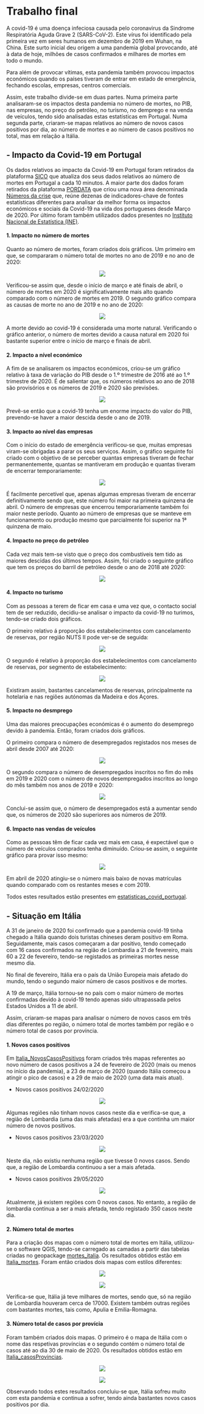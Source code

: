 # Trabalho final #

A covid-19 é uma doença infeciosa causada pelo coronavirus da Sindrome Respiratória Aguda Grave 2 (SARS-CoV-2). Este vírus foi identificado pela primeira vez em seres humanos em dezembro de 2019 em Wuhan, na China. Este surto inicial deu origem a uma pandemia global provocando, até à data de hoje, milhões de casos confirmados e milhares de mortes em todo o mundo.

Para além de provocar vítimas, esta pandemia também provocou impactos económicos quando os países tiveram de entrar em estado de emergência, fechando escolas, empresas, centros comerciais. 

Assim, este trabalho divide-se em duas partes. Numa primeira parte analisaram-se os impactos desta pandemia no número de mortes, no PIB, nas empresas, no preço do petróleo, no turismo, no demprego e na venda de veículos, tendo sido analisadas estas estatísticas em Portugal. Numa segunda parte, criaram-se mapas relativos ao número de novos casos positivos por dia, ao número de mortes e ao número de casos positivos no total, mas em relação a Itália.

## - Impacto da Covid-19 em Portugal ##

Os dados relativos ao impacto da Covid-19 em Portugal foram retirados da plataforma [SICO](https://evm.min-saude.pt/) que atualiza dos seus dados relativos ao número de mortes em Portugal a cada 10 minutos. A maior parte dos dados foram retirados da plataforma [PORDATA](https://www.pordata.pt/) que criou uma nova área denominada [Números da crise](https://www.pordata.pt/NumerosDaCrise) que, reúne dezenas de indicadores-chave de fontes estatísticas diferentes para  analisar da melhor forma os impactos económicos e sociais da Covid-19 na vida dos portugueses desde Março de 2020. Por último foram também utilizados dados presentes no [Instituto Nacional de Estatística (INE)](https://www.ine.pt/xportal/xmain?xpgid=ine_main&xpid=INE).

#### 1. Impacto no número de mortes ####

Quanto ao número de mortes, foram criados dois gráficos.
Um primeiro em que, se compararam o número total de mortes no ano de 2019 e no ano de 2020:
<p align="center">
  <img src= "https://github.com/DianaA82332/Epidemiologia/blob/master/Trabalho_final/Imagens/total_mortes1920.png"/>
</p>
Verificou-se assim que, desde o início de março e até finais de abril, o número de mortes em 2020 é significativamente mais alto quando comparado com o número de mortes em 2019.
O segundo gráfico compara as causas de morte no ano de 2019 e no ano de 2020:
<p align="center">
  <img src= "https://github.com/DianaA82332/Epidemiologia/blob/master/Trabalho_final/Imagens/causas_mortes1920.png"/>
</p>
A morte devido ao covid-19 é considerada uma morte natural. Verificando o gráfico anterior, o número de mortes devido a causa natural em 2020 foi bastante superior entre o início de março e finais de abril.

#### 2. Impacto a nível económico ####

A fim de se analisarem os impactos económicos, criou-se um gráfico relativo à taxa de variação do PIB desde o 1.º trimestre de 2016 até ao 1.º trimestre de 2020. É de salientar que, os números relativos ao ano de 2018 são provisórios e os números de 2019 e 2020 são previsões.
<p align="center">
  <img src= "https://github.com/DianaA82332/Epidemiologia/blob/master/Trabalho_final/Imagens/variacao_pib.png"/>
</p>
Prevê-se então que a covid-19 tenha um enorme impacto do valor do PIB, prevendo-se haver a maior descida desde o ano de 2019.

#### 3. Impacto ao nível das empresas ####

Com o início do estado de emergência verificou-se que, muitas empresas viram-se obrigadas a parar os seus serviços. Assim, o gráfico seguinte foi criado com o objetivo de se perceber quantas empresas tiveram de fechar permanentemente, quantas se mantiveram em produção e quantas tiveram de encerrar temporariamente:
<p align="center">
  <img src= "https://github.com/DianaA82332/Epidemiologia/blob/master/Trabalho_final/Imagens/funcionamento_empresas.png"/>
</p>
É facilmente percetível que, apenas algumas empresas tiveram de encerrar definitivamente sendo que, este número foi maior na primeira quinzena de abril. O número de empresas que encerrou temporariamente também foi maior neste período.
Quanto ao número de empresas que se manteve em funcionamento ou produção mesmo que parcialmente foi superior na 1ª quinzena de maio.

#### 4. Impacto no preço do petróleo ####

Cada vez mais tem-se visto que o preço dos combustíveis tem tido as maiores descidas dos últimos tempos. Assim, foi criado o seguinte gráfico que tem os preços do barril de  petróleo desde o ano de 2018 até 2020:
<p align="center">
  <img src= "https://github.com/DianaA82332/Epidemiologia/blob/master/Trabalho_final/Imagens/preco_petroleo.png"/>
</p>

#### 4. Impacto no turismo ####

Com as pessoas a terem de ficar em casa e uma vez que, o contacto social tem de ser reduzido, decidiu-se analisar o impacto da covid-19 no turimos, tendo-se criado dois gráficos.

O primeiro relativo á proporção dos estabelecimentos com cancelamento de reservas, por região NUTS II pode ver-se de seguida:
<p align="center">
  <img src= "https://github.com/DianaA82332/Epidemiologia/blob/master/Trabalho_final/Imagens/cancelamentos_regiao.png"/>
</p>

O segundo é relativo à proporção dos estabelecimentos com cancelamento de reservas, por segmento de estabelecimento:
<p align="center">
  <img src= "https://github.com/DianaA82332/Epidemiologia/blob/master/Trabalho_final/Imagens/cancelamentos_estabelecimento.png"/>
</p>
Existiram assim, bastantes cancelamentos de reservas, principalmente na hotelaria e nas regiões autónomas da Madeira e dos Açores.

#### 5. Impacto no desmprego ####
Uma das maiores preocupações económicas é o aumento do desemprego devido à pandemia. Então, foram criados dois gráficos.

O primeiro compara o número de desempregados registados nos meses de abril desde 2007 até 2020:
<p align="center">
  <img src= "https://github.com/DianaA82332/Epidemiologia/blob/master/Trabalho_final/Imagens/desemprego_2007.png"/>
</p>

O segundo compara o número de desempregados inscritos no fim do mês em 2019 e 2020 com o número de novos desempregados inscritos ao longo do mês também nos anos de 2019 e 2020:
<p align="center">
  <img src= "https://github.com/DianaA82332/Epidemiologia/blob/master/Trabalho_final/Imagens/desemprego1920.png"/>
</p>
Conclui-se assim que, o número de desempregados está a aumentar sendo que, os números de 2020 são superiores aos números de 2019.

#### 6. Impacto nas vendas de veículos ####
Como as pessoas têm de ficar cada vez mais em casa, é expectável que o número de veículos comprados tenha diminuído. Criou-se assim, o seguinte gráfico para provar isso mesmo:
<p align="center">
  <img src= "https://github.com/DianaA82332/Epidemiologia/blob/master/Trabalho_final/Imagens/venda_veiculos.png"/>
</p>
Em abril de 2020 atingiu-se o número mais baixo de novas matrículas quando comparado com os restantes meses e com 2019.

Todos estes resultados estão presentes em [estatisticas_covid_portugal](./estatisticas_covid_portugal.ipynb).


## - Situação em Itália ##

A 31 de janeiro de 2020 foi confirmado que a pandemia covid-19 tinha chegado a Itália quando dois turistas chineses deram positivo em Roma. Seguidamente, mais casos começaram a dar positivo, tendo começado com 16 casos confirmados na região de Lombardia a 21 de fevereiro, mais 60 a 22 de fevereiro, tendo-se registados as primeiras mortes nesse mesmo dia.

No final de fevereiro, Itália era o país da União Europeia mais afetado do mundo, tendo o segundo maior número de casos positivos e de mortes.

A 19 de março, Itália tornou-se no país com o maior número de mortes confirmadas devido à covid-19 tendo apenas sido ultrapassada pelos Estados Unidos a 11 de abril.

Assim, criaram-se mapas para analisar o número de novos casos em três dias diferentes po região, o número total de mortes também por região e o número total de casos por província.

#### 1. Novos casos positivos ####

Em [Italia_NovosCasosPositivos](./Italia_NovosCasosPositivos.ipynb) foram criados três mapas referentes ao novo número de casos positivos a 24 de fevereiro de 2020 (mais ou menos no início da pandemia), a 23 de março de 2020 (quando Itália começou a atingir o pico de casos) e a 29 de maio de 2020 (uma data mais atual).

* Novos casos positivos 24/02/2020
<p align="center">
  <img src= "https://github.com/DianaA82332/Epidemiologia/blob/master/Trabalho_final/Imagens/novos_casosinicio.png"/>
</p>
Algumas regiões não tinham novos casos neste dia e verifica-se que, a região de Lombardia (uma das mais afetadas) era a que continha um maior número de novos positivos.

* Novos casos positivos 23/03/2020
<p align="center">
  <img src= "https://github.com/DianaA82332/Epidemiologia/blob/master/Trabalho_final/Imagens/novos_casos_23marco.png"/>
</p>
Neste dia, não existiu nenhuma região que tivesse 0 novos casos. Sendo que, a região de Lombardia continuou a ser a mais afetada.

* Novos casos positivos 29/05/2020
<p align="center">
  <img src= "https://github.com/DianaA82332/Epidemiologia/blob/master/Trabalho_final/Imagens/novos_casos_atual.png"/>
</p>
Atualmente, já existem regiões com 0 novos casos. No entanto, a região de lombardia continua a ser a mais afetada, tendo registado 350 casos neste dia.

#### 2. Número total de mortes ####
Para a criação dos mapas com o número total de mortes em Itália, utilizou-se o software QGIS, tendo-se carregado as camadas a partir das tabelas criadas no geopackage [mortes_italia](./mortes_italia.gpkg). Os resultados obtidos estão em [Italia_mortes](./Italia_mortrs.ipynb).
Foram então criados dois mapas com estilos diferentes:
<p align="center">
  <img src= "https://github.com/DianaA82332/Epidemiologia/blob/master/Trabalho_final/Imagens/mortes_italia1.png"/>
</p>
<p align="center">
  <img src= "https://github.com/DianaA82332/Epidemiologia/blob/master/Trabalho_final/Imagens/mortes_italia2.png"/>
</p>
Verifica-se que, Itália já teve milhares de mortes, sendo que, só na região de Lombardia houveram cerca de 17000. Existem também outras regiões com bastantes mortes, tais como, Apulia e Emilia-Romagna.

#### 3. Número total de casos por provícia ####
Foram também criados dois mapas. O primeiro é o mapa de Itália com o nome das respetivas províncias e o segundo contém o número total de casos até ao dia 30 de maio de 2020. Os resultados obtidos estão em [Italia_casosProvincias](./Italia_casosProvincias).
<p align="center">
  <img src= "https://github.com/DianaA82332/Epidemiologia/blob/master/Trabalho_final/Imagens/provincias_italia.png"/>
</p>
<p align="center">
  <img src= "https://github.com/DianaA82332/Epidemiologia/blob/master/Trabalho_final/Imagens/casos_provincias.png"/>
</p>

Observando todos estes resultados concluiu-se que, Itália sofreu muito com esta pandemia e continua a sofrer, tendo ainda bastantes novos casos positivos por dia.
